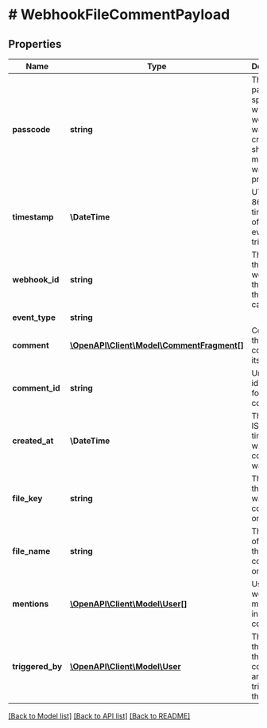 # # WebhookFileCommentPayload

## Properties

Name | Type | Description | Notes
------------ | ------------- | ------------- | -------------
**passcode** | **string** | The passcode specified when the webhook was created, should match what was initially provided |
**timestamp** | **\DateTime** | UTC ISO 8601 timestamp of when the event was triggered. |
**webhook_id** | **string** | The id of the webhook that caused the callback |
**event_type** | **string** |  |
**comment** | [**\OpenAPI\Client\Model\CommentFragment[]**](CommentFragment.md) | Contents of the comment itself |
**comment_id** | **string** | Unique identifier for comment |
**created_at** | **\DateTime** | The UTC ISO 8601 time at which the comment was left |
**file_key** | **string** | The key of the file that was commented on |
**file_name** | **string** | The name of the file that was commented on |
**mentions** | [**\OpenAPI\Client\Model\User[]**](User.md) | Users that were mentioned in the comment | [optional]
**triggered_by** | [**\OpenAPI\Client\Model\User**](User.md) | The user that made the comment and triggered this event |

[[Back to Model list]](../../README.md#models) [[Back to API list]](../../README.md#endpoints) [[Back to README]](../../README.md)
